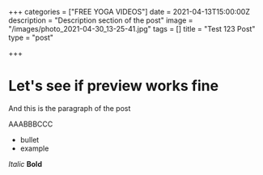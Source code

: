+++
categories = ["FREE YOGA VIDEOS"]
date = 2021-04-13T15:00:00Z
description = "Description section of the post"
image = "/images/photo_2021-04-30_13-25-41.jpg"
tags = []
title = "Test 123 Post"
type = "post"

+++
# Let's see if preview works fine

And this is the paragraph of the post

AAABBBCCC

* bullet
* example

_Italic_
**Bold**